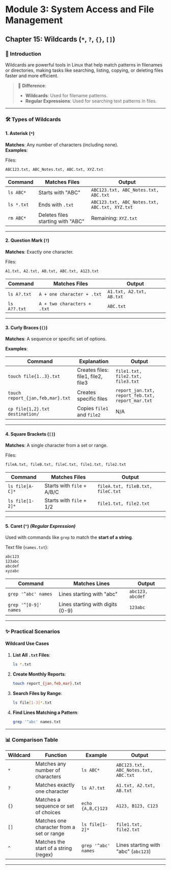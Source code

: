 # **Module 3: System Access and File Management**

## **Chapter 15: Wildcards (`*`, `?`, `{}`, `[]`)**
### **📌 Introduction**
Wildcards are powerful tools in Linux that help match patterns in filenames or directories, making tasks like searching, listing, copying, or deleting files faster and more efficient.  

> 📝 **Difference**:  
> - **Wildcards**: Used for filename patterns.  
> - **Regular Expressions**: Used for searching text patterns in files.  

---

### **🛠️ Types of Wildcards**

#### **1. Asterisk (`*`)**  
**Matches**: Any number of characters (including none).  
**Examples**:  

Files:  
```txt
ABC123.txt, ABC_Notes.txt, ABC.txt, XYZ.txt
```  

| Command              | Matches Files                      | Output                          |
|----------------------|-------------------------------------|---------------------------------|
| `ls ABC*`            | Starts with "ABC"                 | `ABC123.txt, ABC_Notes.txt, ABC.txt` |
| `ls *.txt`           | Ends with `.txt`                  | `ABC123.txt, ABC_Notes.txt, ABC.txt, XYZ.txt` |
| `rm ABC*`            | Deletes files starting with "ABC" | Remaining: `XYZ.txt`            |

---

#### **2. Question Mark (`?`)**  
**Matches**: Exactly one character.  

Files:  
```txt
A1.txt, A2.txt, AB.txt, ABC.txt, A123.txt
```  

| Command              | Matches Files                      | Output                          |
|----------------------|-------------------------------------|---------------------------------|
| `ls A?.txt`          | `A + one character + .txt`        | `A1.txt, A2.txt, AB.txt`       |
| `ls A??.txt`         | `A + two characters + .txt`       | `ABC.txt`                      |

---

#### **3. Curly Braces (`{}`)**  
**Matches**: A sequence or specific set of options.  

**Examples**:  

| Command                              | Explanation                             | Output                                    |
|--------------------------------------|-----------------------------------------|------------------------------------------|
| `touch file{1..3}.txt`               | Creates files: file1, file2, file3      | `file1.txt, file2.txt, file3.txt`        |
| `touch report_{jan,feb,mar}.txt`     | Creates specific files                  | `report_jan.txt, report_feb.txt, report_mar.txt` |
| `cp file{1,2}.txt destination/`      | Copies `file1` and `file2`              | N/A                                      |

---

#### **4. Square Brackets (`[]`)**  
**Matches**: A single character from a set or range.  

Files:  
```txt
fileA.txt, fileB.txt, fileC.txt, file1.txt, file2.txt
```  

| Command              | Matches Files                      | Output                          |
|----------------------|-------------------------------------|---------------------------------|
| `ls file[A-C]*`      | Starts with `file` + A/B/C         | `fileA.txt, fileB.txt, fileC.txt` |
| `ls file[1-2]*`      | Starts with `file` + 1/2           | `file1.txt, file2.txt`          |

---

#### **5. Caret (`^`)** *(Regular Expression)*  
Used with commands like `grep` to match the **start of a string**.  

Text file (`names.txt`):  
```txt
abc123  
123abc  
abcdef  
xyzabc
```  

| Command               | Matches Lines                     | Output                          |
|-----------------------|------------------------------------|---------------------------------|
| `grep '^abc' names`   | Lines starting with "abc"         | `abc123, abcdef`               |
| `grep '^[0-9]' names` | Lines starting with digits (0-9)  | `123abc`                       |

---

### **✨ Practical Scenarios**

#### **Wildcard Use Cases**
1. **List All `.txt` Files**:  
   ```bash
   ls *.txt
   ```

2. **Create Monthly Reports**:  
   ```bash
   touch report_{jan,feb,mar}.txt
   ```

3. **Search Files by Range**:  
   ```bash
   ls file[1-3]*.txt
   ```

4. **Find Lines Matching a Pattern**:  
   ```bash
   grep '^abc' names.txt
   ```

---

### **📊 Comparison Table**

| Wildcard | Function                                   | Example               | Output                                      |
|----------|-------------------------------------------|-----------------------|---------------------------------------------|
| `*`      | Matches any number of characters          | `ls ABC*`             | `ABC123.txt, ABC_Notes.txt, ABC.txt`        |
| `?`      | Matches exactly one character             | `ls A?.txt`           | `A1.txt, A2.txt, AB.txt`                   |
| `{}`     | Matches a sequence or set of choices      | `echo {A,B,C}123`     | `A123, B123, C123`                          |
| `[]`     | Matches one character from a set or range | `ls file[1-2]*`       | `file1.txt, file2.txt`                     |
| `^`      | Matches the start of a string (regex)     | `grep '^abc' names`   | Lines starting with "abc" (`abc123`)       |

---
